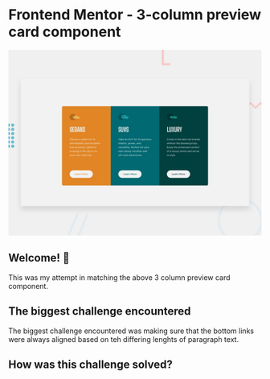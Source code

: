 # Frontend Mentor - 3-column preview card component

![Design preview for the 3-column preview card component coding challenge](./design/desktop-preview.jpg)

## Welcome! 👋

This was my attempt in matching the above 3 column preview card component.

## The biggest challenge encountered

The biggest challenge encountered was making sure that the bottom links were always aligned based on teh differing lenghts of paragraph text.

## How was this challenge solved?
